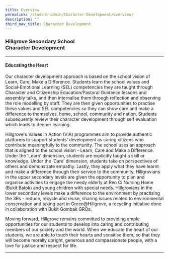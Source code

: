 ```yaml
---
title: Overview
permalink: /student-admin/Character-Development/overview/
description: ""
third_nav_title: Character Development
---
```

### **Hillgrove Secondary School**<br>Character Development
------------------------------------------------------------------
#### **Educating the Heart**
Our character development approach is based on the school vision of Learn, Care, Make a Difference. Students learn the school values and Social-Emotional Learning (SEL) competencies they are taught through Character and Citizenship Education/Pastoral Guidance lessons and assembly talks, and then internalise them through reflection and observing the role modelling by staff. They are then given opportunities to practise these values and SEL competencies so they can show care and make a difference to themselves, home, school, community and nation. Students subsequently review their character development through self evaluation which leads to deeper learning.

Hillgrove's Values in Action (ViA) programmes aim to provide authentic platforms to support students’ development as caring citizens who contribute meaningfully to the community. The school uses an approach that is aligned to the school vision - Learn, Care and Make a Difference. Under the ‘Learn’ dimension, students are explicitly taught a skill or knowledge. Under the ‘Care’ dimension, students take on perspectives of others and demonstrate empathy. Lastly, they apply what they have learnt and make a difference through their service to the community. Hillgrovians in the upper secondary levels are given the opportunity to plan and organise activities to engage the needy elderly at Ren Ci Nursing Home (Bukit Batok) and young children with special needs. Hillgrovians in the lower secondary levels make a difference to the environment by practising the 3Rs - reduce, recycle and reuse, sharing issues related to environmental conservation and taking part in Green@Hillgrove, a recycling initiative done in collaboration with Bukit Gombak GROs.

Moving forward, Hillgrove remains committed to providing ample opportunities for our students to develop into caring and contributing members of our society and the world. When we educate the heart of our students, we are able to touch their hearts and sensitise them, so that they will become morally upright, generous and compassionate people, with a love for justice and respect for life.

------------------------------------------------------------------